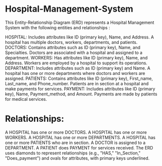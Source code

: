 # Hospital-Management-System
This Entity-Relationship Diagram (ERD) represents a Hospital Management System with the following entities and relationships :

HOSPITAL: Includes attributes like ID (primary key), Name, and Address. A hospital has multiple doctors, workers, departments, and patients.
DOCTORS: Contains attributes such as ID (primary key), Name, and Specialties. Doctors are associated with a hospital and assigned to a department.
WORKERS: Has attributes like ID (primary key), Name, and Address. Workers are employed by a hospital to support its operations.
DEPARTMENT: Includes attributes such as ID (primary key) and Name. A hospital has one or more departments where doctors and workers are assigned.
PATIENTS: Contains attributes like ID (primary key), First_name, Last_name, and Phone_number. Patients are in section at a hospital and make payments for services.
PAYMENT: Includes attributes like ID (primary key), Name, Payment_method, and Amount. Payments are made by patients for medical services.
# Relationships:

A HOSPITAL has one or more DOCTORS.
A HOSPITAL has one or more WORKERS.
A HOSPITAL has one or more DEPARTMENTS.
A HOSPITAL has one or more PATIENTS who are in section.
A DOCTOR is assigned to a DEPARTMENT.
A PATIENT does PAYMENT for services received.
The ERD uses diamonds to represent relationships (e.g., "HAS," "In_Section," "Does_payment") and ovals for attributes, with primary keys underlined.

